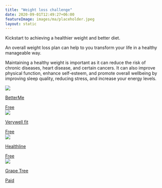 ```yaml
---
title: "Weight loss challenge"
date: 2020-09-01T12:49:27+06:00
featureImage: images/ma/placeholder.jpeg
layout: static
---
```


Kickstart to achieving a healthier weight and better diet.

An overall weight loss plan can help to you transform your life in a healthy manageable way.

Maintaining a healthy weight is important as it can reduce the risk of chronic diseases, heart disease, and certain cancers. It can also improve physical function, enhance self-esteem, and promote overall wellbeing by improving sleep quality, reducing stress, and increase your energy levels.

<a class="ma-link" href="https://betterme.world/articles/60-day-weight-loss-challenge/"><div class="ma-card"><div class="ma-icon"><img src ="/images/icon-check.png"/></div><div class="ma-name"><p>BetterMe</p></div><div class="ma-paid-text"><span>Free</span></div></div></a><a class="ma-link" href="https://www.verywellfit.com/benefits-of-losing-weight-3495571"><div class="ma-card"><div class="ma-icon"><img src ="/images/icon-check.png"/></div><div class="ma-name"><p>Verywell fit</p></div><div class="ma-paid-text"><span>Free</span></div></div></a><a class="ma-link" href="https://www.healthline.com/health/exercise-and-weight-loss"><div class="ma-card"><div class="ma-icon"><img src ="/images/icon-check.png"/></div><div class="ma-name"><p>Healthline</p></div><div class="ma-paid-text"><span>Free</span></div></div></a><a class="ma-link" href="https://www.grapetree.co.uk/"><div class="ma-card"><div class="ma-icon"><img src ="/images/icon-pound.png"/></div><div class="ma-name"><p>Grape Tree</p></div><div class="ma-paid-text"><span>Paid</span></div></div></a>  

<br/><br/>






